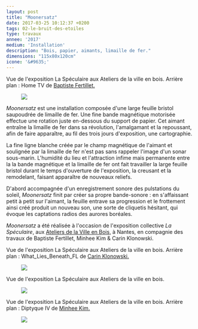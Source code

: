 ```yaml
---
layout: post
title: "Moonersatz"
date: 2017-03-25 10:12:37 +0200
tags: 02-le-bruit-des-etoiles
type: travaux
annee: '2017'
medium: 'Installation'
description: "Bois, papier, aimants, limaille de fer."
dimensions: "115x80x120cm"
icone: '&#9635;'
---
```

<figcaption>Vue de l'exposition La Spéculaire aux Ateliers de la ville en bois. Arrière plan : Home TV de <a href="https://baptistefertillet.wixsite.com/site/">Baptiste Fertillet.</a></figcaption>
<figure><img class="photopost" src="{{site.baseurl}}/imgs/moonersatz02.gif" onmouseover="this.src='{{site.baseurl}}/imgs/moonersatz02.jpg'" onmouseout="this.src='{{site.baseurl}}/imgs/moonersatz02.gif'" /></figure>


*Moonersatz* est une installation composée d'une large feuille bristol saupoudrée de limaille de fer. Une fine bande magnétique motorisée effectue une rotation juste en-dessous du support de papier. Cet aimant entraîne la limaille de fer dans sa révolution, l'amalgamant et la repoussant, afin de faire apparaître, au fil des trois jours d'exposition, une cartographie.

La fine ligne blanche créée par le champ magnétique de l'aimant et soulignée par la limaille de fer n'est pas sans rappeler l'image d'un sonar sous-marin. L'humidité du lieu et l'attraction infime mais permanente entre la la bande magnétique et la limaille de fer ont fait travailler la large feuille bristol durant le temps d'ouverture de l'exposition, la creusant et la remodelant, faisant apparaître de nouveaux reliefs.

D'abord accompagnée d'un enregistrement sonore des pulstations du soleil, *Moonersatz* finit par créer sa propre bande-sonore : en s'affaissant petit à petit sur l'aimant, la feuille entrave sa progression et le frottement ainsi créé produit un nouveau son, une sorte de cliquetis hésitant, qui évoque les captations radios des aurores boréales.

*Moonersatz* a été réalisée à l'occasion de l'exposition collective *La Spéculaire*, aux [Ateliers de la Ville en Bois](https://lesateliersdelavilleenbois.com/), à Nantes, en compagnie des travaux de Baptiste Fertillet, Minhee Kim & Carin Klonowski.

<figcaption>Vue de l'exposition La Spéculaire aux Ateliers de la ville en bois. Arrière plan : What_Lies_Beneath_FL de <a href="https://carineklonowski.net">Carin Klonowski.</a></figcaption>
<figure><img class="photopost" src="{{site.baseurl}}/imgs/moonersatz03.gif" onmouseover="this.src='{{site.baseurl}}/imgs/moonersatz03.jpg'" onmouseout="this.src='{{site.baseurl}}/imgs/moonersatz03.gif'" /></figure>

<figcaption>Vue de l'exposition La Spéculaire aux Ateliers de la ville en bois.</figcaption>
<figure><img class="photopost" src="{{site.baseurl}}/imgs/moonersatz04.gif" onmouseover="this.src='{{site.baseurl}}/imgs/moonersatz04.jpg'" onmouseout="this.src='{{site.baseurl}}/imgs/moonersatz04.gif'" /></figure>

<figcaption>Vue de l'exposition La Spéculaire aux Ateliers de la ville en bois. Arrière plan : Diptyque IV de <a href="https://minheekim.fr">Minhee Kim.</a></figcaption>
<figure><img class="photopost" src="{{site.baseurl}}/imgs/moonersatz05_ens.gif" onmouseover="this.src='{{site.baseurl}}/imgs/moonersatz05_ens.jpg'" onmouseout="this.src='{{site.baseurl}}/imgs/moonersatz05_ens.gif'" /></figure>
